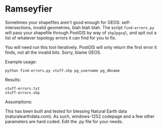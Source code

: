 Ramseyfier
==========

Sometimes your shapefiles aren't good enough for GEOS: self-intersections, invalid
geometries, blah blah blah. The script ``find-errors.py`` will pass your shapefile
through PostGIS by way of ``shp2pgsql``, and spit out a list of whatever topology
errors it can find for you to fix.

You will need run this tool iteratively. PostGIS will only return the first error it
finds, not all the invalid bits. Sorry, blame GEOS.


Example usage:

    python find-errors.py stuff.shp pg_username pg_dbname

Results:

    stuff-errors.txt
    stuff-errors.shp

Assumptions: 

This has been built and tested for blessing Natural Earth data
(naturalearthdata.com). As such, windows-1252 codepage and a few other parameters 
are hard coded. Edit the .py file for your needs.